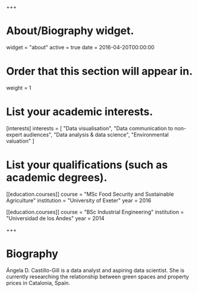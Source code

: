 +++
# About/Biography widget.
widget = "about"
active = true
date = 2016-04-20T00:00:00

# Order that this section will appear in.
weight = 1

# List your academic interests.
[interests]
  interests = [
    "Data visualisation",
    "Data communication to non-expert audiences",
    "Data analysis & data science",
    "Environmental valuation"
  ]

# List your qualifications (such as academic degrees).

[[education.courses]]
  course = "MSc Food Security and Sustainable Agriculture"
  institution = "University of Exeter"
  year = 2016

[[education.courses]]
  course = "BSc Industrial Engineering"
  institution = "Universidad de los Andes"
  year = 2014
 
+++

# Biography

Ángela D. Castillo-Gill is a data analyst and aspiring data scientist. She is currently researching the relationship between green spaces and property prices in Catalonia, Spain.
